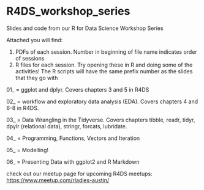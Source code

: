 # R4DS_workshop_series
Slides and code from our R for Data Science Workshop Series


Attached you will find:

1) PDFs of each session. Number in beginning of file name indicates order of sessions
2) R files for each session. Try opening these in R and doing some of the activities! The R scripts will have the same prefix number as the slides that they go with 

01_ = ggplot and dplyr. Covers chapters 3 and 5 in R4DS

02_ = workflow and exploratory data analysis (EDA). Covers chapters 4 and 6-8 in R4DS.

03_ = Data Wrangling in the Tidyverse. Covers chapters tibble, readr, tidyr, dpylr (relational data), stringr, forcats, lubridate. 

04_ = Programming, Functions, Vectors and Iteration

05_ = Modelling! 

06_ = Presenting Data with ggplot2 and R Markdown

check out our meetup page for upcoming R4DS meetups: https://www.meetup.com/rladies-austin/ 
